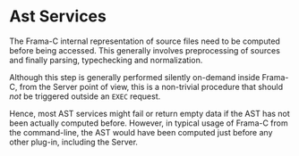 # Ast Services

The Frama-C internal representation of source files need to be computed before
being accessed.  This generally involves preprocessing of sources and finally
parsing, typechecking and normalization.

Although this step is generally performed silently on-demand inside Frama-C,
from the Server point of view, this is a non-trivial procedure that should _not_ be
triggered outside an `EXEC` request.

Hence, most AST services might fail or return empty data if the AST has not been
actually computed before. However, in typical usage of Frama-C from the
command-line, the AST would have been computed just before any other plug-in,
including the Server.
